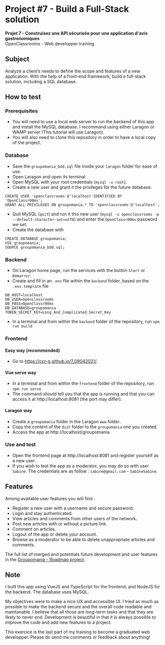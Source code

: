 # Project #7 - Build a Full-Stack solution

**Projet 7 - Construisez une API sécurisée pour une application d'avis gastronomiques** <br>
OpenClassrooms - Web developper training

## Subject
Analyze a client’s needs to define the scope and features of a new application. With the help of a front-end framework, build a full-stack solution, including a SQL database.

## How to test

### Prerequisites
* You will need to use a local web server to run the backend of this app and install the MySQL database.
I recommand using either Laragon or WAMP server (This tutorial will use Laragon).
* You will also need to clone this repository in order to have a local copy of the project.

### Database
* Save the `groupomania_bdd.sql` file inside your `laragon` folder for ease of use.
* Open Laragon and open its terminal.
* Open MySQL with your root credentials (`mysql -u root`).
* Create a new user and grant it the privileges for the future database.
```
CREATE USER 'openclassrooms'@'localhost'IDENTIFIED BY 'OpenClassr00ms';
GRANT ALL PRIVILEGES ON groupomania.* TO 'openclassrooms'@'localhost';
```
* Quit MySQL (`quit`) and run it this new user (`mysql -u openclassrooms -p --default-character-set=utf8`) and enter the `OpenClassr00ms` password we set.
* Create the database with
```
CREATE DATABASE groupomania;
USE groupomania;
SOURCE groupomania_bdd.sql;
```

### Backend
* On Laragon home page, run the services with the button `Start` or `Démarrer`.
* Create and fill in an `.env` file within the `backend` folder, based on the `.env.template` file
```
DB_HOST=localhost
DB_USER=openclassrooms
DB_PASS=OpenClassr00ms
DB_DATABASE=groupomania
TOKEN_SECRET_KEY=Long_And_Complicated_Secret_Key
```
* In a terminal and from within the `backend` folder of the repository, run `npm run build`

### Frontend

#### Easy way (recommended)
* Go to https://ccr-g.github.io/7_09042021/.

#### Vue serve way
* In a terminal and from within the `frontend` folder of the repository, run `npm run serve`
* The command should tell you that the app is running and that you can access it at http://localhost:8081 (the port may differ).

#### Laragon way
* Create a `groupomania` folder in the Laragon `www` folder.
* Copy the content of the `dist` folder to the `groupomania` one you created.
* Access the app at http://localhost/groupomania.

### Use and test
* Open the frontend page at http://localhost:8081 and register yourself as a new user.
* If you wish to test the app as a moderator, you may do so with user `Sabine`. The credentials are as follow : `sabine@gmail.com` - `Sab1neSab1ne`.

## Features
Among available user features you will find :
* Register a new user with a username and secure password.
* Login and stay authenticated.
* View articles and comments from other users of the network.
* Post new articles with or without a picture link.
* Comment on articles.
* Logout of the app or delete your account.
* Browse as a moderator to be able to delete unappropriate articles and comments.

The full list of merged and potentials future development and user features in the [Groupomania - Roadmap project](https://github.com/CCR-G/7_09042021/projects/1).

## Note

I built this app using VueJS and TypeScript for the frontend, and NodeJS for the backend. The database uses MySQL.

My objectives were to make a nice UX and accessible UI.
I tried as much as possible to make the backend secure and the overall code readable and maintanable.
I believe that all those are long-term tasks and that they are likely to never end. Development is beautiful in that it is always possible to improve the code and add new features to a project.

This exercice is the last part of my training to become a graduated web developper. Please do send me comments or feedback about anything!
